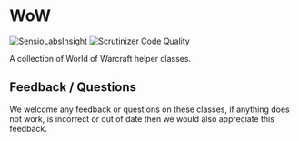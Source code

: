 WoW
===

[![SensioLabsInsight](https://insight.sensiolabs.com/projects/e3256ef7-be53-440f-9c2a-78ce9300964d/small.png)](https://insight.sensiolabs.com/projects/e3256ef7-be53-440f-9c2a-78ce9300964d) [![Scrutinizer Code Quality](https://scrutinizer-ci.com/g/taskforcedev/WoW/badges/quality-score.png?b=master)](https://scrutinizer-ci.com/g/taskforcedev/WoW/?branch=master)

A collection of World of Warcraft helper classes.

Feedback / Questions
---
We welcome any feedback or questions on these classes, if anything does not work, is incorrect or out of date then we would also appreciate this feedback.
